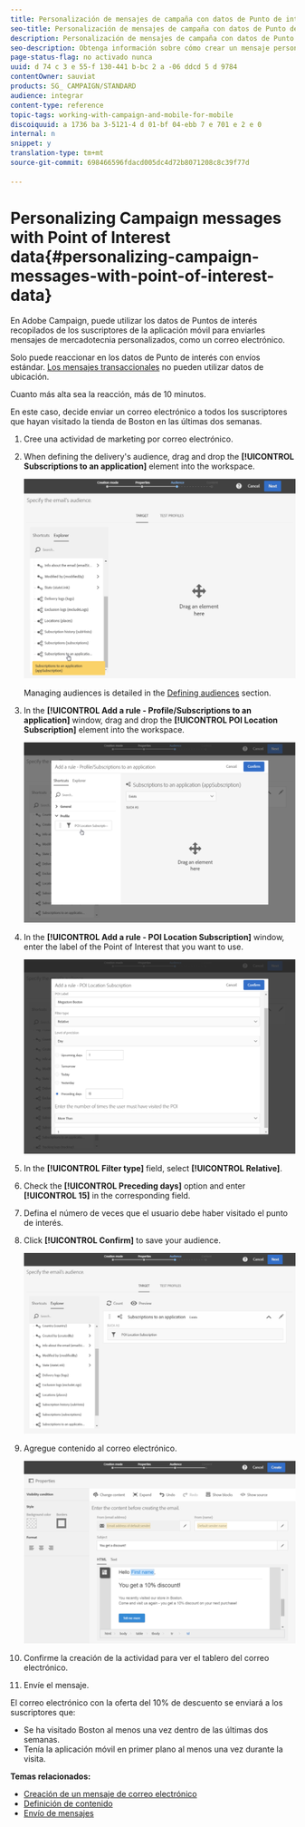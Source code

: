 ```yaml
---
title: Personalización de mensajes de campaña con datos de Punto de interés
seo-title: Personalización de mensajes de campaña con datos de Punto de interés
description: Personalización de mensajes de campaña con datos de Punto de interés
seo-description: Obtenga información sobre cómo crear un mensaje personalizado basado en la ubicación de los suscriptores con la integración de datos del punto de interés.
page-status-flag: no activado nunca
uuid: d 74 c 3 e 55-f 130-441 b-bc 2 a -06 ddcd 5 d 9784
contentOwner: sauviat
products: SG_ CAMPAIGN/STANDARD
audience: integrar
content-type: reference
topic-tags: working-with-campaign-and-mobile-for-mobile
discoiquuid: a 1736 ba 3-5121-4 d 01-bf 04-ebb 7 e 701 e 2 e 0
internal: n
snippet: y
translation-type: tm+mt
source-git-commit: 698466596fdacd005dc4d72b8071208c8c39f77d

---
```



# Personalizing Campaign messages with Point of Interest data{#personalizing-campaign-messages-with-point-of-interest-data}

En Adobe Campaign, puede utilizar los datos de Puntos de interés recopilados de los suscriptores de la aplicación móvil para enviarles mensajes de mercadotecnia personalizados, como un correo electrónico.

Solo puede reaccionar en los datos de Punto de interés con envíos estándar. [Los mensajes transaccionales](../../channels/using/about-transactional-messaging.md) no pueden utilizar datos de ubicación.

Cuanto más alta sea la reacción, más de 10 minutos.

En este caso, decide enviar un correo electrónico a todos los suscriptores que hayan visitado la tienda de Boston en las últimas dos semanas.

1. Cree una actividad de marketing por correo electrónico.
1. When defining the delivery's audience, drag and drop the **[!UICONTROL Subscriptions to an application]** element into the workspace.

   ![](assets/poi_subscriptions_app.png)

   Managing audiences is detailed in the [Defining audiences](../../audiences/using/creating-audiences.md) section.

1. In the **[!UICONTROL Add a rule - Profile/Subscriptions to an application]** window, drag and drop the **[!UICONTROL POI Location Subscription]** element into the workspace.

   ![](assets/poi_add_rule_profile_subscription.png)

1. In the **[!UICONTROL Add a rule - POI Location Subscription]** window, enter the label of the Point of Interest that you want to use.

   ![](assets/poi_location_subscription.png)

1. In the **[!UICONTROL Filter type]** field, select **[!UICONTROL Relative]**.
1. Check the **[!UICONTROL Preceding days]** option and enter **[!UICONTROL 15]** in the corresponding field.
1. Defina el número de veces que el usuario debe haber visitado el punto de interés.
1. Click **[!UICONTROL Confirm]** to save your audience.

   ![](assets/poi_subscriptions_app_audience_defined.png)

1. Agregue contenido al correo electrónico.

   ![](assets/poi_email_content.png)

1. Confirme la creación de la actividad para ver el tablero del correo electrónico.
1. Envíe el mensaje.

El correo electrónico con la oferta del 10% de descuento se enviará a los suscriptores que:

* Se ha visitado Boston al menos una vez dentro de las últimas dos semanas.
* Tenía la aplicación móvil en primer plano al menos una vez durante la visita.

**Temas relacionados:**

* [Creación de un mensaje de correo electrónico](../../channels/using/creating-an-email.md)
* [Definición de contenido](../../designing/using/example--email-personalization.md)
* [Envío de mensajes](../../sending/using/confirming-the-send.md)

